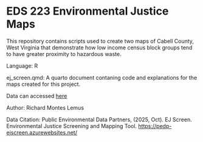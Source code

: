 # EDS 223 Environmental Justice Maps

This repository contains scripts used to create two maps of Cabell County, West Virginia that demonstrate how low income census block groups tend to have greater proximity to hazardous waste. 

Language: R

ej_screen.qmd: A quarto document contaning code and explanations for the maps created for this project. 

Data can accessed [here](https://drive.google.com/file/d/1nG6Nj1bXfzQFOVMO8Km3eNy4SWu1YcIQ/view)

Author: Richard Montes Lemus 

Data Citation: 
Public Environmental Data Partners, (2025, Oct). EJ Screen. Environmental Justice Screening and Mapping Tool. https://pedp-ejscreen.azurewebsites.net/
